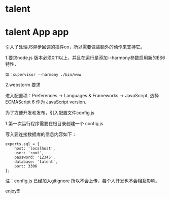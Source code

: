 # talent
talent App
app
=======

引入了处理JS异步回调的插件co，所以需要做些额外的动作来支持它。

1.要求node.js 版本必须0.11以上，并且在运行是添加--harmony参数启用新的ES6特性，

    如：supervisor --harmony ./bin/www

2.webstorm 要求

进入配置项：Preferences -> Languages & Frameworks -> JavaScript, 选择 ECMAScript 6 作为 JavaScript version.

为了方便开发和发布，引入配置文件config.js

1.第一次运行程序需要在根目录创建一个 config.js

写入要连接数据库的信息内容如下：

    exports.sql = {
        host: 'localhost',
        user: 'root',
        password: '12345',
        database: 'talent',
        port: 3306
    };
    
注：config.js 已经加入gitignore 所以不会上传，每个人开发也不会相互影响。

enjoy!!!
